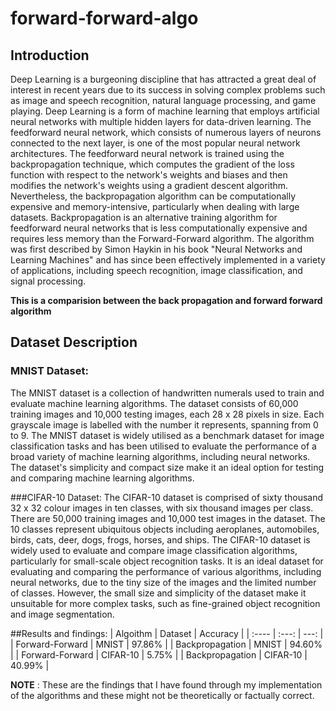 # forward-forward-algo
## Introduction
Deep Learning is a burgeoning discipline that has attracted a great deal of interest in recent years due to its success in solving complex problems such as image and speech recognition, natural language processing, and game playing. Deep Learning is a form of machine learning that employs artificial neural networks with multiple hidden layers for data-driven learning. The feedforward neural network, which consists of numerous layers of neurons connected to the next layer, is one of the most popular neural network architectures.
The feedforward neural network is trained using the backpropagation technique, which computes the gradient of the loss function with respect to the network's weights and biases and then modifies the network's weights using a gradient descent algorithm. Nevertheless, the backpropagation algorithm can be computationally expensive and memory-intensive, particularly when dealing with large datasets.
Backpropagation is an alternative training algorithm for feedforward neural networks that is less computationally expensive and requires less memory than the Forward-Forward algorithm. The algorithm was first described by Simon Haykin in his book "Neural Networks and Learning Machines" and has since been effectively implemented in a variety of applications, including speech recognition, image classification, and signal processing.

**This is a comparision between the back propagation and forward forward algorithm**

## Dataset Description
### MNIST Dataset:
The MNIST dataset is a collection of handwritten numerals used to train and evaluate machine learning algorithms. The dataset consists of 60,000 training images and 10,000 testing images, each 28 x 28 pixels in size. Each grayscale image is labelled with the number it represents, spanning from 0 to 9.
The MNIST dataset is widely utilised as a benchmark dataset for image classification tasks and has been utilised to evaluate the performance of a broad variety of machine learning algorithms, including neural networks. The dataset's simplicity and compact size make it an ideal option for testing and comparing machine learning algorithms.

###CIFAR-10 Dataset:
The CIFAR-10 dataset is comprised of sixty thousand 32 x 32 colour images in ten classes, with six thousand images per class. There are 50,000 training images and 10,000 test images in the dataset. The 10 classes represent ubiquitous objects including aeroplanes, automobiles, birds, cats, deer, dogs, frogs, horses, and ships.
The CIFAR-10 dataset is widely used to evaluate and compare image classification algorithms, particularly for small-scale object recognition tasks. It is an ideal dataset for evaluating and comparing the performance of various algorithms, including neural networks, due to the tiny size of the images and the limited number of classes. However, the small size and simplicity of the dataset make it unsuitable for more complex tasks, such as fine-grained object recognition and image segmentation.


##Results and findings:
| Algoithm | Dataset | Accuracy |
| :----        |    :---:   |        ---: |
| Forward-Forward | MNIST | 97.86% |
| Backpropagation | MNIST | 94.60% |
| Forward-Forward | CIFAR-10 | 5.75% |
| Backpropagation | CIFAR-10 | 40.99% |


**NOTE** : These are the findings that I have found through my implementation of the algorithms and these might not be theoretically or factually correct.






